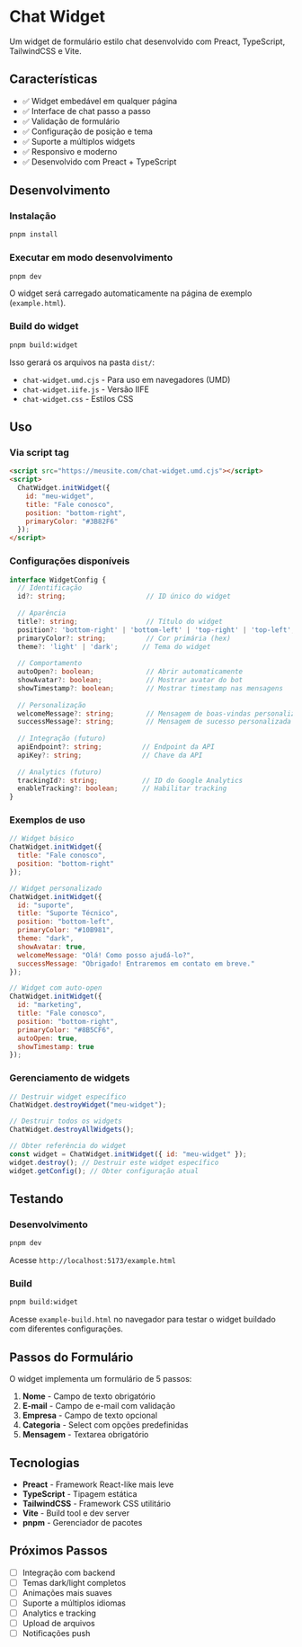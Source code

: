 # Chat Widget

Um widget de formulário estilo chat desenvolvido com Preact, TypeScript, TailwindCSS e Vite.

## Características

- ✅ Widget embedável em qualquer página
- ✅ Interface de chat passo a passo
- ✅ Validação de formulário
- ✅ Configuração de posição e tema
- ✅ Suporte a múltiplos widgets
- ✅ Responsivo e moderno
- ✅ Desenvolvido com Preact + TypeScript

## Desenvolvimento

### Instalação

```bash
pnpm install
```

### Executar em modo desenvolvimento

```bash
pnpm dev
```

O widget será carregado automaticamente na página de exemplo (`example.html`).

### Build do widget

```bash
pnpm build:widget
```

Isso gerará os arquivos na pasta `dist/`:
- `chat-widget.umd.cjs` - Para uso em navegadores (UMD)
- `chat-widget.iife.js` - Versão IIFE
- `chat-widget.css` - Estilos CSS

## Uso

### Via script tag

```html
<script src="https://meusite.com/chat-widget.umd.cjs"></script>
<script>
  ChatWidget.initWidget({
    id: "meu-widget",
    title: "Fale conosco",
    position: "bottom-right",
    primaryColor: "#3B82F6"
  });
</script>
```

### Configurações disponíveis

```typescript
interface WidgetConfig {
  // Identificação
  id?: string;                    // ID único do widget
  
  // Aparência
  title?: string;                 // Título do widget
  position?: 'bottom-right' | 'bottom-left' | 'top-right' | 'top-left';
  primaryColor?: string;          // Cor primária (hex)
  theme?: 'light' | 'dark';      // Tema do widget
  
  // Comportamento
  autoOpen?: boolean;             // Abrir automaticamente
  showAvatar?: boolean;           // Mostrar avatar do bot
  showTimestamp?: boolean;        // Mostrar timestamp nas mensagens
  
  // Personalização
  welcomeMessage?: string;        // Mensagem de boas-vindas personalizada
  successMessage?: string;        // Mensagem de sucesso personalizada
  
  // Integração (futuro)
  apiEndpoint?: string;          // Endpoint da API
  apiKey?: string;               // Chave da API
  
  // Analytics (futuro)
  trackingId?: string;           // ID do Google Analytics
  enableTracking?: boolean;      // Habilitar tracking
}
```

### Exemplos de uso

```javascript
// Widget básico
ChatWidget.initWidget({
  title: "Fale conosco",
  position: "bottom-right"
});

// Widget personalizado
ChatWidget.initWidget({
  id: "suporte",
  title: "Suporte Técnico",
  position: "bottom-left",
  primaryColor: "#10B981",
  theme: "dark",
  showAvatar: true,
  welcomeMessage: "Olá! Como posso ajudá-lo?",
  successMessage: "Obrigado! Entraremos em contato em breve."
});

// Widget com auto-open
ChatWidget.initWidget({
  id: "marketing",
  title: "Fale conosco",
  position: "bottom-right",
  primaryColor: "#8B5CF6",
  autoOpen: true,
  showTimestamp: true
});
```

### Gerenciamento de widgets

```javascript
// Destruir widget específico
ChatWidget.destroyWidget("meu-widget");

// Destruir todos os widgets
ChatWidget.destroyAllWidgets();

// Obter referência do widget
const widget = ChatWidget.initWidget({ id: "meu-widget" });
widget.destroy(); // Destruir este widget específico
widget.getConfig(); // Obter configuração atual
```

## Testando

### Desenvolvimento
```bash
pnpm dev
```
Acesse `http://localhost:5173/example.html`

### Build
```bash
pnpm build:widget
```
Acesse `example-build.html` no navegador para testar o widget buildado com diferentes configurações.

## Passos do Formulário

O widget implementa um formulário de 5 passos:

1. **Nome** - Campo de texto obrigatório
2. **E-mail** - Campo de e-mail com validação
3. **Empresa** - Campo de texto opcional
4. **Categoria** - Select com opções predefinidas
5. **Mensagem** - Textarea obrigatório

## Tecnologias

- **Preact** - Framework React-like mais leve
- **TypeScript** - Tipagem estática
- **TailwindCSS** - Framework CSS utilitário
- **Vite** - Build tool e dev server
- **pnpm** - Gerenciador de pacotes

## Próximos Passos

- [ ] Integração com backend
- [ ] Temas dark/light completos
- [ ] Animações mais suaves
- [ ] Suporte a múltiplos idiomas
- [ ] Analytics e tracking
- [ ] Upload de arquivos
- [ ] Notificações push 